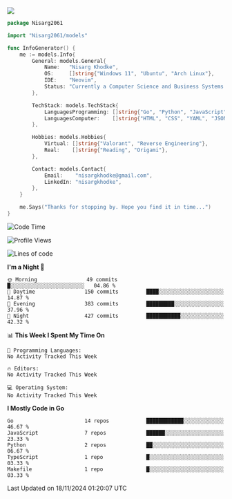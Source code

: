 <!-- Banner -->

<img src="https://i.imgur.com/mz4ym1F.png" style="max-height:550px"/>

<!-- Coded Intro -->

```go
package Nisarg2061

import "Nisarg2061/models"

func InfoGenerator() {
	me := models.Info{
		General: models.General{
			Name:   "Nisarg Khodke",
			OS:     []string{"Windows 11", "Ubuntu", "Arch Linux"},
			IDE:    "Neovim",
			Status: "Currently a Computer Science and Business Systems Student.",
		},

		TechStack: models.TechStack{
			LanguagesProgramming: []string{"Go", "Python", "JavaScript", "Java"},
			LanguagesComputer:    []string{"HTML", "CSS", "YAML", "JSON", "MARKDOWN"},
		},

		Hobbies: models.Hobbies{
			Virtual: []string{"Valorant", "Reverse Engineering"},
			Real:    []string{"Reading", "Origami"},
		},

		Contact: models.Contact{
			Email:    "nisargkhodke@gmail.com",
			LinkedIn: "nisargkhodke",
		},
	}

	me.Says("Thanks for stopping by. Hope you find it in time...")
}
```
<!--START_SECTION:waka-->
![Code Time](http://img.shields.io/badge/Code%20Time-0%20secs-blue)

![Profile Views](http://img.shields.io/badge/Profile%20Views-257-blue)

![Lines of code](https://img.shields.io/badge/From%20Hello%20World%20I%27ve%20Written-4.7%20million%20lines%20of%20code-blue)

**I'm a Night 🦉** 

```text
🌞 Morning                49 commits          █░░░░░░░░░░░░░░░░░░░░░░░░   04.86 % 
🌆 Daytime                150 commits         ████░░░░░░░░░░░░░░░░░░░░░   14.87 % 
🌃 Evening                383 commits         █████████░░░░░░░░░░░░░░░░   37.96 % 
🌙 Night                  427 commits         ███████████░░░░░░░░░░░░░░   42.32 % 
```


📊 **This Week I Spent My Time On** 

```text
💬 Programming Languages: 
No Activity Tracked This Week

🔥 Editors: 
No Activity Tracked This Week

💻 Operating System: 
No Activity Tracked This Week
```

**I Mostly Code in Go** 

```text
Go                       14 repos            ████████████░░░░░░░░░░░░░   46.67 % 
JavaScript               7 repos             ██████░░░░░░░░░░░░░░░░░░░   23.33 % 
Python                   2 repos             ██░░░░░░░░░░░░░░░░░░░░░░░   06.67 % 
TypeScript               1 repo              █░░░░░░░░░░░░░░░░░░░░░░░░   03.33 % 
Makefile                 1 repo              █░░░░░░░░░░░░░░░░░░░░░░░░   03.33 % 
```




 Last Updated on 18/11/2024 01:20:07 UTC
<!--END_SECTION:waka-->
